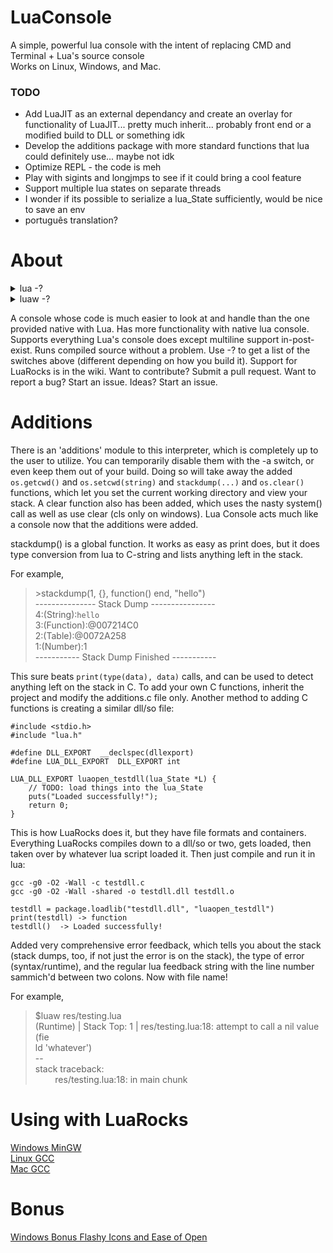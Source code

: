 # LuaConsole

A simple, powerful lua console with the intent of replacing CMD and Terminal + Lua's source console  
Works on Linux, Windows, and Mac.  

### TODO  
* Add LuaJIT as an external dependancy and create an overlay for functionality of LuaJIT... pretty much inherit... probably front end or a modified build to DLL or something idk  
* Develop the additions package with more standard functions that lua could definitely use... maybe not idk  
* Optimize REPL \- the code is meh  
* Play with sigints and longjmps to see if it could bring a cool feature
* Support multiple lua states on separate threads
* I wonder if its possible to serialize a lua\_State sufficiently, would be nice to save an env
* português translation?

# About
<details><summary>lua -?</summary><p>
Lua Console | Version: 1/5/2017<br>
Lua 5.3.4  Copyright (C) 1994-2017 Lua.org, PUC-Rio<br>
LuaConsole Copyright MIT (C) 2017 Hydroque<br>

Supports Lua5.3, Lua5.2, Lua5.1   

        - Files executed by passing  
        - Global variable defintions  
        - Dynamic module loading  
        - PUC-Lua compatibility support  
        - Working directory support  
        - Built in stack-dump  
        - Console clearing  

Usage: lua.exe [FILE_PATH] [-v] [-e] [-s START_PATH] [-p] [-a] [-c] [-Dvar=val]  
[-Lfilepath.lua] [-b[a,b,c]] [-?] [-n]{parameter1 ...}  
  
-v       Prints the Lua version in use  
-e       Prevents lua core libraries from loading  
-s       Issues a new root path  
-p       Has console post exist after script in line by line mode  
-a       Disables the additions  
-c       No copyright on init  
-d       Defines a global variable as value after '='  
-l       Executes a module before specified script  
-b[a,b,c]        Load parameters arg differently. a=before passed -l's, b=give p  
assed -l's a tuple, c=give passed file a tuple  
-n       Start of parameter section  
-?       Displays this help message  
</p>
</details>
<details><summary>luaw -?</summary><p>  
Lua Console | Version: 1/5/2017<br>
Lua 5.3.4  Copyright (C) 1994-2017 Lua.org, PUC-Rio<br>
LuaConsole Copyright MIT (C) 2017 Hydroque<br>
  
Supports Lua5.3, Lua5.2, Lua5.1  
  
        - Line by Line interpretation  
        - Files executed by passing  
        - Global variable defintions  
        - Dynamic module loading  
        - PUC-Lua compatibility support  
        - Working directory support  
        - Built in stack-dump  
        - Console clearing  

Usage: lua.exe [FILE_PATH] [-v] [-e] [-s START_PATH] [-p] [-a] [-c] [-Dvar=val]  
[-Lfilepath.lua] [-b[a,b,c]] [-?] [-n]{parameter1 ...}  

-v       Prints the Lua version in use  
-e       Prevents lua core libraries from loading  
-s       Issues a new root path  
-p       Has console post exist after script in line by line mode  
-a       Disables the additions  
-c       No copyright on init  
-d       Defines a global variable as value after '='  
-l       Executes a module before specified script or post-exist  
-b[a,b,c]        Load parameters arg differently. a=before passed -l's, b=give p  
assed -l's a tuple, c=give passed file a tuple  
-n       Start of parameter section  
-?       Displays this help message  
</p>
</details>

A console whose code is much easier to look at and handle than the one provided native with Lua. Has more functionality with native lua console. Supports everything Lua's console does except multiline support in-post-exist. Runs compiled source without a problem. Use -? to get a list of the switches above (different depending on how you build it). Support for LuaRocks is in the wiki. Want to contribute? Submit a pull request. Want to report a bug? Start an issue. Ideas? Start an issue.

# Additions

There is an 'additions' module to this interpreter, which is completely up to the user to utilize. You can temporarily disable them with the -a switch, or even keep them out of your build. Doing so will take away the added `os.getcwd()` and `os.setcwd(string)` and `stackdump(...)` and `os.clear()` functions, which let you set the current working directory and view your stack. A clear function also has been added, which uses the nasty system() call as well as use clear (cls only on windows). Lua Console acts much like a console now that the additions were added. 

stackdump() is a global function. It works as easy as print does, but it does type conversion from lua to C-string and lists anything left in the stack.

For example, <br>
>\>stackdump(1, {}, function() end, "hello") <br>
>--------------- Stack Dump ---------------- <br>
>4:(String):`hello` <br>
>3:(Function):@007214C0 <br>
>2:(Table):@0072A258 <br>
>1:(Number):1 <br>
>----------- Stack Dump Finished ----------- <br>

This sure beats `print(type(data), data)` calls, and can be used to detect anything left on the stack in C. To add your own C functions, inherit the project and modify the additions.c file only. Another method to adding C functions is creating a similar dll/so file:
```
#include <stdio.h>
#include "lua.h"

#define DLL_EXPORT	__declspec(dllexport)
#define LUA_DLL_EXPORT	DLL_EXPORT int

LUA_DLL_EXPORT luaopen_testdll(lua_State *L) {
	// TODO: load things into the lua_State
	puts("Loaded successfully!");
	return 0;
}
```
This is how LuaRocks does it, but they have file formats and containers. Everything LuaRocks compiles down to a dll/so or two, gets loaded, then taken over by whatever lua script loaded it. Then just compile and run it in lua:
```
gcc -g0 -O2 -Wall -c testdll.c
gcc -g0 -O2 -Wall -shared -o testdll.dll testdll.o
```
```
testdll = package.loadlib("testdll.dll", "luaopen_testdll")
print(testdll) -> function
testdll()  -> Loaded successfully!
```

Added very comprehensive error feedback, which tells you about the stack (stack dumps, too, if not just the error is on the stack), the type of error (syntax/runtime), and the regular lua feedback string with the line number sammich'd between two colons. Now with file name!

For example,  
> $luaw res/testing.lua  
> (Runtime) | Stack Top: 1 | res/testing.lua:18: attempt to call a nil value (fie  
> ld 'whatever')  
> \-\-  
> stack traceback:  
> &nbsp;&nbsp;&nbsp;&nbsp;&nbsp;&nbsp;&nbsp;&nbsp;res/testing.lua:18: in main chunk  

# Using with LuaRocks
[Windows MinGW](https://github.com/Hydroque/LuaConsole/wiki/LuaRocks-Support-Windows-MinGW)  
[Linux GCC](https://github.com/Hydroque/LuaConsole/wiki/LuaRocks-Support-Linux-GCC)  
[Mac GCC](https://github.com/Hydroque/LuaConsole/wiki/LuaRocks-Support-Mac-GCC)  

# Bonus
[Windows Bonus Flashy Icons and Ease of Open](https://github.com/Hydroque/LuaConsole/wiki/Windows-Bonus---Flashy-Icons-and-Ease-of-Open)  
